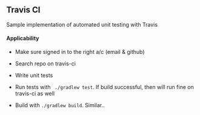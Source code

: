 ## Travis CI
Sample implementation of automated unit testing with Travis

#### Applicability
- Make sure signed in to the right a/c (email & github)  
- Search repo on travis-ci
- Write unit tests
- Run tests with  ``` ./gradlew test```. If build successful, then will run fine on travis-ci as well
  
 - Build with ``` ./gradlew build ```. Similar..